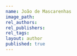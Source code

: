 ```yaml
---
name: João de Mascarenhas
image_path:
rel_authors:
rel_publishers:
rel_tags:
layout: author
published: true
---
```

